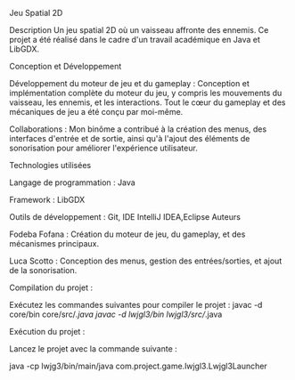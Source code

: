 Jeu Spatial 2D

Description
Un jeu spatial 2D où un vaisseau affronte des ennemis. Ce projet a été réalisé dans le cadre d'un travail académique en Java et LibGDX.

Conception et Développement

Développement du moteur de jeu et du gameplay : Conception et implémentation complète du moteur du jeu, y compris les mouvements du vaisseau, les ennemis, et les interactions. Tout le cœur du gameplay et des mécaniques de jeu a été conçu par moi-même.

Collaborations : Mon binôme a contribué à la création des menus, des interfaces d'entrée et de sortie, ainsi qu'à l'ajout des éléments de sonorisation pour améliorer l'expérience utilisateur.

Technologies utilisées

Langage de programmation : Java

Framework : LibGDX

Outils de développement : Git, IDE IntelliJ IDEA,Eclipse
Auteurs

Fodeba Fofana : Création du moteur de jeu, du gameplay, et des mécanismes principaux.

Luca Scotto : Conception des menus, gestion des entrées/sorties, et ajout de la sonorisation.


Compilation du projet :

Exécutez les commandes suivantes pour compiler le projet :
javac -d core/bin core/src/*.java
javac -d lwjgl3/bin lwjgl3/src/*.java 

Exécution du projet :

Lancez le projet avec la commande suivante : 

java -cp lwjg3/bin/main/java com.project.game.lwjgl3.Lwjgl3Launcher
